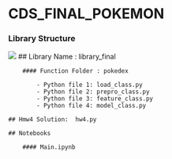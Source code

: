 # CDS_FINAL_POKEMON
  ### Library Structure
  
![](https://github.com/Users/mikelgallo/repos/CDS_final_pokemon/charmander.gif)
    ## Library  Name : library_final

        #### Function Folder : pokedex

            - Python file 1: load_class.py
            - Python file 2: prepro_class.py
            - Python file 3: feature_class.py
            - Python file 4: model_class.py
            
    ## Hmw4 Solution:  hw4.py  

    ## Notebooks  

        #### Main.ipynb